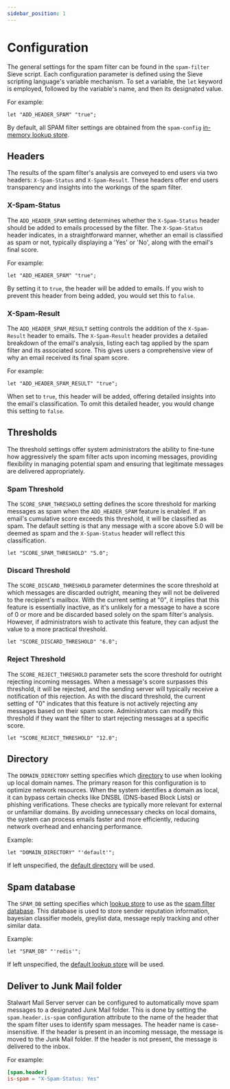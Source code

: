 ```yaml
---
sidebar_position: 1
---
```


# Configuration

The general settings for the spam filter can be found in the `spam-filter` Sieve script. Each configuration parameter is defined using the Sieve scripting language's variable mechanism. To set a variable, the `let` keyword is employed, followed by the variable's name, and then its designated value.

For example:

```sieve
let "ADD_HEADER_SPAM" "true";
```

By default, all SPAM filter settings are obtained from the `spam-config` [in-memory lookup store](/docs/storage/backends/memory).

## Headers

The results of the spam filter's analysis are conveyed to end users via two headers: `X-Spam-Status` and `X-Spam-Result`. These headers offer end users transparency and insights into the workings of the spam filter.

### X-Spam-Status

The `ADD_HEADER_SPAM` setting determines whether the `X-Spam-Status` header should be added to emails processed by the filter. The `X-Spam-Status` header indicates, in a straightforward manner, whether an email is classified as spam or not, typically displaying a 'Yes' or 'No', along with the email's final score.

For example:

```sieve
let "ADD_HEADER_SPAM" "true";
```

By setting it to `true`, the header will be added to emails. If you wish to prevent this header from being added, you would set this to `false`.

### X-Spam-Result

The `ADD_HEADER_SPAM_RESULT` setting controls the addition of the `X-Spam-Result` header to emails. The `X-Spam-Result` header provides a detailed breakdown of the email's analysis, listing each tag applied by the spam filter and its associated score. This gives users a comprehensive view of why an email received its final spam score.

For example:

```sieve
let "ADD_HEADER_SPAM_RESULT" "true";
```

When set to `true`, this header will be added, offering detailed insights into the email's classification. To omit this detailed header, you would change this setting to `false`.

## Thresholds

The threshold settings offer system administrators the ability to fine-tune how aggressively the spam filter acts upon incoming messages, providing flexibility in managing potential spam and ensuring that legitimate messages are delivered appropriately.

### Spam Threshold

The `SCORE_SPAM_THRESHOLD` setting defines the score threshold for marking messages as spam when the `ADD_HEADER_SPAM` feature is enabled. If an email's cumulative score exceeds this threshold, it will be classified as spam. The default setting is that any message with a score above 5.0 will be deemed as spam and the `X-Spam-Status` header will reflect this classification.

```sieve
let "SCORE_SPAM_THRESHOLD" "5.0";
```

### Discard Threshold

The `SCORE_DISCARD_THRESHOLD` parameter determines the score threshold at which messages are discarded outright, meaning they will not be delivered to the recipient's mailbox. With the current setting at "0", it implies that this feature is essentially inactive, as it's unlikely for a message to have a score of 0 or more and be discarded based solely on the spam filter's analysis. However, if administrators wish to activate this feature, they can adjust the value to a more practical threshold.

```sieve
let "SCORE_DISCARD_THRESHOLD" "6.0";
```

### Reject Threshold

The `SCORE_REJECT_THRESHOLD` parameter sets the score threshold for outright rejecting incoming messages. When a message's score surpasses this threshold, it will be rejected, and the sending server will typically receive a notification of this rejection. As with the discard threshold, the current setting of "0" indicates that this feature is not actively rejecting any messages based on their spam score. Administrators can modify this threshold if they want the filter to start rejecting messages at a specific score.

```sieve
let "SCORE_REJECT_THRESHOLD" "12.0";
```

## Directory

The `DOMAIN_DIRECTORY` setting specifies which [directory](/docs/directory/backend/overview) to use when looking up local domain names. The primary reason for this configuration is to optimize network resources. When the system identifies a domain as local, it can bypass certain checks like DNSBL (DNS-based Block Lists) or phishing verifications. These checks are typically more relevant for external or unfamiliar domains. By avoiding unnecessary checks on local domains, the system can process emails faster and more efficiently, reducing network overhead and enhancing performance.

Example:

```sieve
let "DOMAIN_DIRECTORY" "'default'";
```

If left unspecified, the [default directory](/docs/directory/backend/overview#default-directory) will be used.

## Spam database

The `SPAM_DB` setting specifies which [lookup store](/docs/storage/lookup) to use as the [spam filter database](/docs/spamfilter/settings/database). This database is used to store sender reputation information, bayesian classifier models, greylist data, message reply tracking and other similar data.

Example:

```sieve
let "SPAM_DB" "'redis'";
```

If left unspecified, the [default lookup store](/docs/storage/lookup#configuration) will be used.

## Deliver to Junk Mail folder

Stalwart Mail Server server can be configured to automatically move spam messages to a designated Junk Mail folder. This is done by setting the `spam.header.is-spam` configuration attribute to the name of the header that the spam filter uses to identify spam messages. The header name is case-insensitive. If the header is present in an incoming message, the message is moved to the Junk Mail folder. If the header is not present, the message is delivered to the inbox.

For example:

```toml
[spam.header]
is-spam = "X-Spam-Status: Yes"
```

